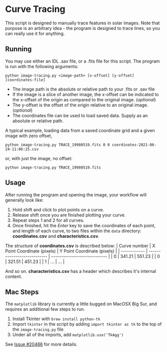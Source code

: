 # Curve Tracing

This script is designed to manually trace features in solar images. Note that purpose is an arbitrary idea - the program is designed to trace lines, so you can really use it for anything. 

## Running

You may use either an IDL .sav file, or a .fits file for this script. The program is run with the following arguments:

```
python image-tracing.py <image-path> [x-offset] [y-offset] [coordinates-file]
```
* The image path is the absolute or relative path to your .fits or .sav file
* If the image is a slice of another image, the x-offset can be indicated to the x-offset of the origin as compared to the original image. (*optional*)
* The y-offset is the offset of the origin relative to an original image. (*optional*)
* The coordinates file can be used to load saved data. Supply as an absolute or relative path. 

A typical example, loading data from a saved coordinate grid and a given image with zero offset,

```
python image-tracing.py TRACE_19980519.fits 0 0 coordinates-2021-06-24-11:06:25.csv
```
or, with just the image, no offset:
```
python image-tracing.py TRACE_19980519.fits
```

## Usage

After running the program and opening the image, your workflow will generally look like:
1. Hold shift and click to plot points on a curve.
2. Release shift once you are finished plotting your curve.
3. Repeat steps 1 and 2 for all curves. 
4. Once finished, hit the *Enter* key to save the coordinates of each point, and length of each curve, to two files within the `data` directory: **coordinates.csv** and **characteristics.csv**. 

The structure of **coordinates.csv** is described below:
| Curve number | X Point Coordinate (pixels) | Y Point Coordinate (pixels) |
| ------------ | --------------------------- | ---------------------------- |
| 0 | 341.21 | 551.23 |
| 0 | 321.51 | 451.23 |
| 1 | ... | ... |

And so on. **characteristics.csv** has a header which describes it's internal content. 

## Mac Steps
The `matplotlib` library is currently a little bugged on MacOSX Big Sur, and requires an additional few steps to run.
1. Install Tkinter with `brew install python-tk`
2. Import `tkinter` in the script by adding `import tkinter as tk` to the top of the `image-tracing.py` file
3. Under all of the imports, add `matplotlib.use('TkAgg')`

See [Issue #20486](https://github.com/matplotlib/matplotlib/issues/20486) for more details.